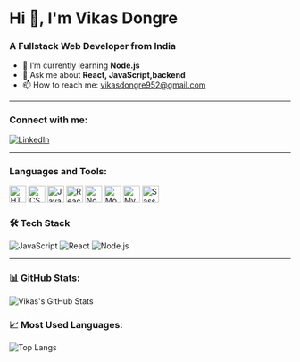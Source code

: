 # Hi 👋, I'm Vikas Dongre

### A Fullstack Web Developer from India

- 🌱 I’m currently learning **Node.js**
- 💬 Ask me about **React, JavaScript,backend**
- 📫 How to reach me: [vikasdongre952@gmail.com](mailto:vikasdongre952@gmail.com)

---

### Connect with me:
[![LinkedIn](https://img.shields.io/badge/LinkedIn-blue?style=flat-square&logo=linkedin)](https://www.linkedin.com/in/vikas-dongre-86370128b/)

---

### Languages and Tools:
<p align="left">
  <p align="left">
  <img src="https://cdn.worldvectorlogo.com/logos/html-1.svg" alt="HTML" width="30" height="30"/>
  <img src="https://cdn.worldvectorlogo.com/logos/css-3.svg" alt="CSS" width="30" height="30"/>
  <img src="https://www.vectorlogo.zone/logos/javascript/javascript-icon.svg" alt="JavaScript" width="30"/>
  <img src="https://www.vectorlogo.zone/logos/reactjs/reactjs-icon.svg" alt="React" width="30"/>
  <img src="https://www.vectorlogo.zone/logos/nodejs/nodejs-icon.svg" alt="Node.js" width="30"/>
  <img src="https://www.vectorlogo.zone/logos/mongodb/mongodb-icon.svg" alt="MongoDB" width="30"/>
  <img src="https://www.vectorlogo.zone/logos/mysql/mysql-icon.svg" alt="MySQL" width="30"/>
  <img src="https://www.vectorlogo.zone/logos/sass-lang/sass-lang-icon.svg" alt="Sass" width="30"/>
</p>

### 🛠 Tech Stack
![JavaScript](https://img.shields.io/badge/-JavaScript-F7DF1E?style=flat&logo=javascript&logoColor=black)
![React](https://img.shields.io/badge/-React-61DAFB?style=flat&logo=react)
![Node.js](https://img.shields.io/badge/-Node.js-339933?style=flat&logo=node.js)

---

### 📊 GitHub Stats:
![Vikas's GitHub Stats](https://github-readme-stats.vercel.app/api?username=vikasdongrepawar&show_icons=true&theme=tokyonight)

### 📈 Most Used Languages:
![Top Langs](https://github-readme-stats.vercel.app/api/top-langs/?username=vikasdongrepawar&layout=compact&theme=tokyonight)
